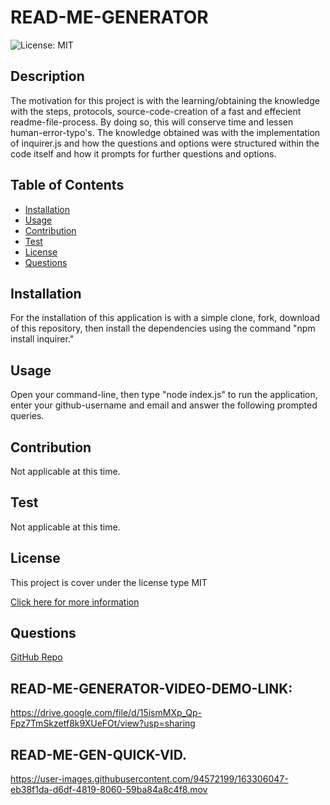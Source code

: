 
# READ-ME-GENERATOR
![License: MIT](https://img.shields.io/badge/License-MIT-yellow.svg)
## Description
The motivation for this project is with the learning/obtaining the knowledge with the steps, protocols, source-code-creation of a fast and effecient readme-file-process.  By doing so, this will conserve time and lessen human-error-typo's. The knowledge obtained was with the implementation of inquirer.js and how the questions and options were structured within the code itself and how it prompts for further questions and options.
## Table of Contents
- [Installation](#installation)
- [Usage](#usage)
- [Contribution](#contribution)
- [Test](#test)
- [License](#license)
- [Questions](#questions)
## Installation
For the installation of this application is with a simple clone, fork, download of this repository, then install the dependencies using the command "npm install inquirer."
## Usage
Open your command-line, then type "node index.js" to run the application, enter your github-username and email and answer the following prompted queries.
## Contribution
Not applicable at this time.
## Test
Not applicable at this time.
## License
This project is cover under the license type MIT
      
[Click here for more information](https://opensource.org/licenses/MIT)
## Questions
[GitHub Repo](https://github.com/andres-abreu)

## READ-ME-GENERATOR-VIDEO-DEMO-LINK:
https://drive.google.com/file/d/15ismMXp_Qp-Fpz7TmSkzetf8k9XUeFOt/view?usp=sharing

## READ-ME-GEN-QUICK-VID.
https://user-images.githubusercontent.com/94572199/163306047-eb38f1da-d6df-4819-8060-59ba84a8c4f8.mov

